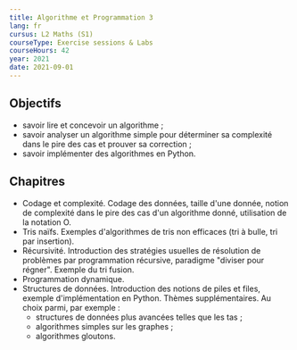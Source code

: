 ```yaml
---
title: Algorithme et Programmation 3
lang: fr
cursus: L2 Maths (S1)
courseType: Exercise sessions & Labs
courseHours: 42
year: 2021
date: 2021-09-01
---
```


## Objectifs

- savoir lire et concevoir un algorithme ;
- savoir analyser un algorithme simple pour déterminer sa complexité dans le pire des cas et prouver sa correction ;
- savoir implémenter des algorithmes en Python.

## Chapitres

- Codage et complexité. Codage des données, taille d'une donnée, notion de complexité dans le pire des cas d'un algorithme donné, utilisation de la notation O.
- Tris naïfs. Exemples d'algorithmes de tris non efficaces (tri à bulle, tri par insertion).
- Récursivité. Introduction des stratégies usuelles de résolution de problèmes par programmation récursive, paradigme "diviser pour régner". Exemple du tri fusion.
- Programmation dynamique.
- Structures de données. Introduction des notions de piles et files, exemple d'implémentation en Python.
Thèmes supplémentaires. Au choix parmi, par exemple :
  - structures de données plus avancées telles que les tas ;
  - algorithmes simples sur les graphes ;
  - algorithmes gloutons.
